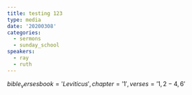 ```yaml
---
title: testing 123
type: media
date: '20200308'
categories:
  - sermons
  - sunday_school
speakers:
  - ray
  - ruth
---
```

$bible_verses book='Leviticus', chapter='1', verses='1,2-4,6'$
